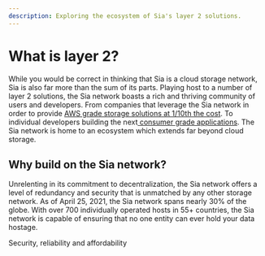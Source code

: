 ```yaml
---
description: Exploring the ecosystem of Sia's layer 2 solutions.
---
```


# What is layer 2?

While you would be correct in thinking that Sia is a cloud storage network, Sia is also far more than the sum of its parts. Playing host to a number of layer 2 solutions, the Sia network boasts a rich and thriving community of users and developers. From companies that leverage the Sia network in order to provide [AWS grade storage solutions at 1/10th the cost](https://filebase.com/blog/spotlight-how-cardmarket-saved-over-90-with-filebase/). To individual developers building the next[ consumer grade applications](https://vup.app). The Sia network is home to an ecosystem which extends far beyond cloud storage.



## Why build on the Sia network?

Unrelenting in its commitment to decentralization, the Sia network offers a level of redundancy and security that is unmatched by any other storage network. As of April 25, 2021, the Sia network spans nearly 30% of the globe. With over 700 individually operated hosts in 55+ countries, the Sia network is capable of ensuring that no one entity can ever hold your data hostage.

Security, reliability and affordability

